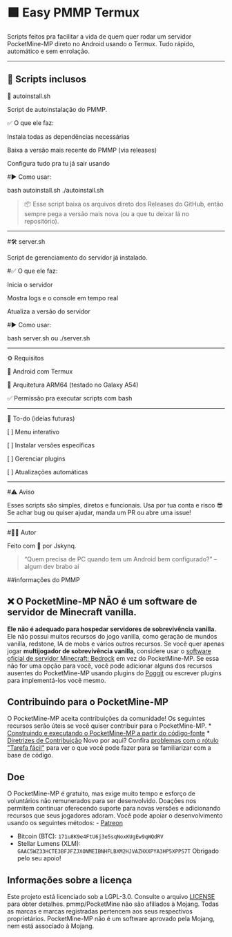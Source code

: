 # 🟩 Easy PMMP Termux 

Scripts feitos pra facilitar a vida de quem quer rodar um servidor PocketMine-MP direto no Android usando o Termux. Tudo rápido, automático e sem enrolação.


---

## 📜 Scripts inclusos

🔧 autoinstall.sh

Script de autoinstalação do PMMP.

✅ O que ele faz:

Instala todas as dependências necessárias

Baixa a versão mais recente do PMMP (via releases)

Configura tudo pra tu já sair usando


#▶️ Como usar:

bash autoinstall.sh ./autoinstall.sh

> 📦 Esse script baixa os arquivos direto dos Releases do GitHub, então sempre pega a versão mais nova (ou a que tu deixar lá no repositório).




---

#🛠️ server.sh

Script de gerenciamento do servidor já instalado.

#✅ O que ele faz:

Inicia o servidor

Mostra logs e o console em tempo real

Atualiza a versão do servidor

#▶️ Como usar:

bash server.sh ou ./server.sh


---

⚙️ Requisitos

📱 Android com Termux

🔀 Arquitetura ARM64 (testado no Galaxy A54)

✅ Permissão pra executar scripts com bash



---

🚧 To-do (ideias futuras)

[ ] Menu interativo

[ ] Instalar versões específicas

[ ] Gerenciar plugins

[ ] Atualizações automáticas



---

#⚠️ Aviso

Esses scripts são simples, diretos e funcionais. Usa por tua conta e risco 😎
Se achar bug ou quiser ajudar, manda um PR ou abre uma issue!


---

#👨‍💻 Autor

Feito com 💚 por Jskynq.

> “Quem precisa de PC quando tem um Android bem configurado?” – algum dev brabo aí

##informações do PMMP

## :x: O PocketMine-MP NÃO é um software de servidor de Minecraft vanilla.
 **Ele não é adequado para hospedar servidores de sobrevivência vanilla.** Ele não possui muitos recursos do jogo vanilla, como geração de mundos vanilla, redstone, IA de mobs e vários outros recursos. Se você quer apenas jogar **multijogador de sobrevivência vanilla**, considere usar o [software oficial de servidor Minecraft: Bedrock](https://minecraft.net/download/server/bedrock) em vez do PocketMine-MP. Se essa não for uma opção para você, você pode adicionar alguns dos recursos ausentes do PocketMine-MP usando plugins do [Poggit](https://poggit.pmmp.io/plugins) ou escrever plugins para implementá-los você mesmo.

## Contribuindo para o PocketMine-MP 
O PocketMine-MP aceita contribuições da comunidade! Os seguintes recursos serão úteis se você quiser contribuir para o PocketMine-MP. * [Construindo e executando o PocketMine-MP a partir do código-fonte](BUILDING.md) * [Diretrizes de Contribuição](CONTRIBUTING.md) Novo por aqui? Confira [problemas com o rótulo "Tarefa fácil"](https://github.com/pmmp/PocketMine-MP/issues?q=is%3Aissue%20state%3Aopen%20label%3A%22Easy%20task%22) para ver o que você pode fazer para se familiarizar com a base de código. 
## Doe
 O PocketMine-MP é gratuito, mas exige muito tempo e esforço de voluntários não remunerados para ser desenvolvido. Doações nos permitem continuar oferecendo suporte para novas versões e adicionando recursos que seus jogadores adoram. Você pode apoiar o desenvolvimento usando os seguintes métodos: - [Patreon](https://www.patreon.com/pocketminemp)
 - Bitcoin (BTC): `171u8K9e4FtU6j3e5sqNoxKUgEw9qWQdRV`
 - Stellar Lumens (XLM): `GAAC5WZ33HCTE3BFJFZJXONMEIBNHFLBXM2HJVAZHXXPYA3HP5XPPS7T` Obrigado pelo seu apoio! 

## Informações sobre a licença
 Este projeto está licenciado sob a LGPL-3.0. Consulte o arquivo [LICENSE](/LICENSE) para obter detalhes. pmmp/PocketMine não são afiliados à Mojang. Todas as marcas e marcas registradas pertencem aos seus respectivos proprietários. PocketMine-MP não é um software aprovado pela Mojang, nem está associado à Mojang.